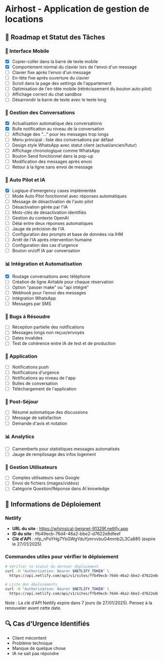 # Airhost - Application de gestion de locations

## 🚀 Roadmap et Statut des Tâches

### 📱 Interface Mobile
- [x] Copier-coller dans la barre de texte mobile
- [x] Comportement normal du clavier lors de l'envoi d'un message
- [ ] Clavier fixe après l'envoi d'un message
- [ ] En-tête fixe après ouverture du clavier
- [ ] Scroll dans la page des settings de l'appartement
- [ ] Optimisation de l'en-tête mobile (rétrécissement du bouton auto pilot)
- [ ] Affichage correct du chat sandbox
- [ ] Désarrondir la barre de texte avec le texte long

### 💬 Gestion des Conversations
- [x] Actualisation automatique des conversations
- [x] Bulle notification au niveau de la conversation
- [ ] Affichage des "..." pour les messages trop longs
- [ ] Menu principal : liste des conversations par défaut
- [ ] Design style WhatsApp avec statut client (actuel/ancien/futur)
- [ ] Affichage chronologique comme WhatsApp
- [ ] Bouton Send fonctionnel dans la pop-up
- [ ] Modification des messages après envoi
- [ ] Retour à la ligne sans envoi de message

### 🤖 Auto Pilot et IA
- [x] Logique d'emergency cases implémentée
- [ ] Mode Auto Pilot fonctionnel avec réponses automatiques
- [ ] Message de désactivation de l'auto pilot
- [ ] Désactivation gérée par l'IA
- [ ] Mots-clés de désactivation identifiés
- [ ] Gestion du contexte OpenAI
- [ ] Délai entre deux réponses automatiques
- [ ] Jauge de précision de l'IA
- [ ] Configuration des prompts et base de données via IHM
- [ ] Arrêt de l'IA après intervention humaine
- [ ] Configuration des cas d'urgence
- [ ] Bouton on/off IA par conversation

### 📊 Intégration et Automatisation
- [x] Routage conversations avec téléphone
- [ ] Création de ligne Airtable pour chaque réservation
- [ ] Option "passer make" ou "api intégré"
- [ ] Webhook pour l'envoi des messages
- [ ] Intégration WhatsApp
- [ ] Messages par SMS

### 🐛 Bugs à Résoudre
- [ ] Réception partielle des notifications
- [ ] Messages longs non reçus/envoyés
- [ ] Dates invalides
- [ ] Test de cohérence entre IA de test et de production

### 📱 Application
- [ ] Notifications push
- [ ] Notifications d'urgence
- [ ] Notifications au niveau de l'app
- [ ] Bulles de conversation
- [ ] Téléchargement de l'application

### 🔄 Post-Séjour
- [ ] Résumé automatique des discussions
- [ ] Message de satisfaction
- [ ] Demande d'avis et notation

### 📊 Analytics
- [ ] Camemberts pour statistiques messages automatisés
- [ ] Jauge de remplissage des infos logement

### 👥 Gestion Utilisateurs
- [ ] Comptes utilisateurs sans Google
- [ ] Envoi de fichiers (images/vidéos)
- [ ] Catégorie Question/Réponse dans AI knowledge

## 🔧 Informations de Déploiement

### Netlify
- **URL du site** : https://whimsical-beignet-91329f.netlify.app
- **ID du site** : ffb49ecb-76d4-46a2-bbe2-d7622e8dfeef
- **Clé d'API** : nfp_nPoYHg7YbGWgYduYjmrvvbuG4mmb2L3Ca885 (expire le 27/01/2025)

### Commandes utiles pour vérifier le déploiement
```bash
# Vérifier le statut du dernier déploiement
curl -H "Authorization: Bearer $NETLIFY_TOKEN" \
  https://api.netlify.com/api/v1/sites/ffb49ecb-76d4-46a2-bbe2-d7622e8dfeef/deploys?per_page=1

# Liste des déploiements
curl -H "Authorization: Bearer $NETLIFY_TOKEN" \
  https://api.netlify.com/api/v1/sites/ffb49ecb-76d4-46a2-bbe2-d7622e8dfeef/deploys
```

Note : La clé d'API Netlify expire dans 7 jours (le 27/01/2025). Pensez à la renouveler avant cette date.

## 🔍 Cas d'Urgence Identifiés
- Client mécontent
- Problème technique
- Manque de quelque chose
- IA ne sait pas répondre